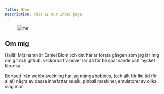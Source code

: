 ```yaml
---
Title: Home
Description: This is our index page.
---
```


<figure>
	<img src="%assets_url%/img/me.jpg" alt="me" class="me">
</figure>

## Om mig



Hallå! Mitt namn är Daniel Blom och det här är första gången som jag lär mig om git och github,
veckorna framöver lär därför bli spännande och mycket lärorika.
<br><br>
Bortsett från webbutveckling har jag många hobbies, (och allt för lite tid för alla!) några av dessa innefattar musik, pinball maskiner, emulatorer av olika slag m.m.
